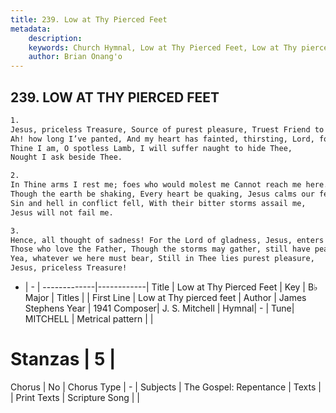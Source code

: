 ```yaml
---
title: 239. Low at Thy Pierced Feet
metadata:
    description: 
    keywords: Church Hymnal, Low at Thy Pierced Feet, Low at Thy pierced feet, 
    author: Brian Onang'o
---
```



## 239. LOW AT THY PIERCED FEET

```txt
1.
Jesus, priceless Treasure, Source of purest pleasure, Truest Friend to me:
Ah! how long I’ve panted, And my heart has fainted, thirsting, Lord, for Thee.
Thine I am, O spotless Lamb, I will suffer naught to hide Thee,
Nought I ask beside Thee.

2.
In Thine arms I rest me; foes who would molest me Cannot reach me here.
Though the earth be shaking, Every heart be quaking, Jesus calms our fear.
Sin and hell in conflict fell, With their bitter storms assail me,
Jesus will not fail me.

3.
Hence, all thought of sadness! For the Lord of gladness, Jesus, enters in.
Those who love the Father, Though the storms may gather, still have peace within;
Yea, whatever we here must bear, Still in Thee lies purest pleasure,
Jesus, priceless Treasure!
```

- |   -  |
-------------|------------|
Title | Low at Thy Pierced Feet |
Key | B♭ Major |
Titles |  |
First Line | Low at Thy pierced feet |
Author | James Stephens
Year | 1941
Composer| J. S. Mitchell |
Hymnal|  - |
Tune| MITCHELL |
Metrical pattern | |
# Stanzas | 5 |
Chorus | No |
Chorus Type | - |
Subjects | The Gospel: Repentance |
Texts |  |
Print Texts | 
Scripture Song |  |
  
